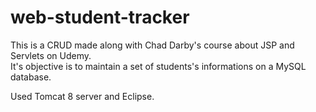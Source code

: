 # web-student-tracker
<p>This is a CRUD made along with Chad Darby's course about JSP and Servlets  on Udemy. <br> It's objective is to maintain a set of students's informations on a MySQL database.
</p>
<p>Used Tomcat 8 server and Eclipse.</p>

